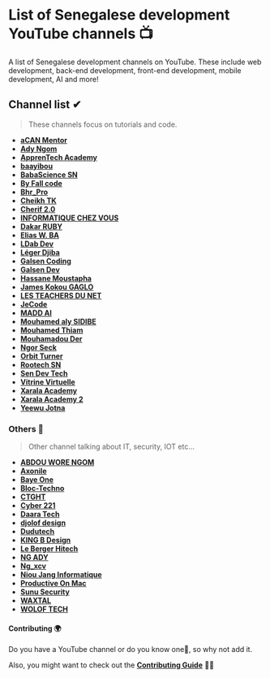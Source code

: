 # List of Senegalese development YouTube channels 📺

A list of Senegalese development channels on YouTube. These include web development, back-end development, front-end development, mobile development, AI and more!

## Channel list ✔

> These channels focus on tutorials and code.

* **[aCAN Mentor](https://www.youtube.com/channel/UCNLda7VaWLfKrPA4uunFVjg)**
* **[Ady Ngom](https://www.youtube.com/user/adytouba)**
* **[ApprenTech Academy](https://www.youtube.com/channel/UCE_ZKSHpebKvh6uEzkRW9FQ)**
* **[baayibou](https://www.youtube.com/channel/UCVKTpAvflvMr379LVBfs82A)**
* **[BabaScience SN](https://www.youtube.com/channel/UCJyVQanD7cg4uB5ngcUls3Q)**
* **[By Fall code](https://www.youtube.com/channel/UCWspKzgH9P4fY_XempTAM0w)**
* **[Bhr_Pro](https://www.youtube.com/channel/UC2S0tnDYFV-bKje5-vLfejQ)**
* **[Cheikh TK](https://www.youtube.com/channel/UCFbdlx44JOBDh41-ruUb0Eg)**
* **[Cherif 2.0](https://www.youtube.com/channel/UCd8enJR1ij-dPxp_HWV793Q)**
* **[INFORMATIQUE CHEZ VOUS](https://www.youtube.com/channel/UChsYRzWIw3tWBFD2hN7tqAA)**
* **[Dakar RUBY](https://www.youtube.com/channel/UCcG2adsEO9uBxFye3ZS6qrw)**
* **[Elias W. BA](https://www.youtube.com/channel/UCHJfgo-twozt9nNq0XplU_g)**
* **[LDab Dev](https://www.youtube.com/channel/UC_AgOX-dhj6mEKhSOHPW_lg)**
* **[Léger Djiba](https://www.youtube.com/c/L%C3%A9gerDjiba)**
* **[Galsen Coding](https://www.youtube.com/channel/UCIoT3bVjxrzHmwV9jW9KXgg)**
* **[Galsen Dev](https://www.youtube.com/channel/UCw0TqM96VksbRMgcafdUVSQ)**
* **[Hassane Moustapha](https://www.youtube.com/user/MrHkairi)**
* **[James Kokou GAGLO](https://www.youtube.com/channel/UCLf28QwKUmINeUqjxR3bK0w)**
* **[LES TEACHERS DU NET](https://www.youtube.com/c/Teachersdunet)**
* **[JeCode](https://www.youtube.com/channel/UChazX8d8twXQZ21MpxoHRBA)**
* **[MADD AI](https://www.youtube.com/channel/UCA-if5ueDAWvtZ161CH8yzQ)**
* **[Mouhamed aly SIDIBE](https://www.youtube.com/channel/UC-Rak9WhKgjARd5NwyYzdlQ)**
* **[Mouhamed Thiam](https://www.youtube.com/channel/UCFp5f1TxumMV3g4H2lirYaA)**
* **[Mouhamadou Der](https://www.youtube.com/user/derkhadim)**
* **[Ngor Seck](https://www.youtube.com/channel/UCju7C4DmUvrAzeAnTn-rCfw)**
* **[Orbit Turner](https://www.youtube.com/channel/UC2Y1r60Mh_IWZGoIC_8rDhg)**
* **[Rootech SN](https://www.youtube.com/channel/UCl076vudXmR3sieSXkNGbuQ)**
* **[Sen Dev Tech](https://www.youtube.com/channel/UC6yN8ebtKOgFlBbYQJQN1DA)**
* **[Vitrine Virtuelle](https://www.youtube.com/channel/UCudt7wMkBIhojy7h9wSxBQw)**
* **[Xarala Academy](https://www.youtube.com/channel/UCtzF4GCqstzrc6UWUNjlQiQ)**
* **[Xarala Academy 2](https://www.youtube.com/channel/UCWLAHExZZ7j0c97w5RJdO7Q)**
* **[Yeewu Jotna](https://www.youtube.com/channel/UCsKRlUJFd29M2ouZm7zdMkQ)**

### Others 📁

> Other channel talking about IT, security, IOT etc...

* **[ABDOU WORE NGOM](https://www.youtube.com/channel/UCTHrMbPLfAKXJuXu6Fo6jPA)**
* **[Axonile](https://www.youtube.com/channel/UCgQa4dk7EsH937CT3wOodWQ)**
* **[Baye One](https://www.youtube.com/channel/UCCQ2nMBMxdaQ0qjSBl9vj5A)**
* **[Bloc-Techno](https://www.youtube.com/user/ThePipa00)**
* **[CTGHT](https://www.youtube.com/channel/UC3hMi4RpRL0RiukAiIHuWKw)**
* **[Cyber 221](https://www.youtube.com/channel/UCdc-nYql6rLRauKb8BXQkHw)**
* **[Daara Tech](https://www.youtube.com/channel/UCQqh9hrCnwGIsojzFnbDBvw)**
* **[djolof design](https://www.youtube.com/channel/UCtBzQ5rG7XNUSJMocHdFwBw)**
* **[Dudutech](https://www.youtube.com/channel/UCAxIyfPFUcfzTe-SQ_QPX6g)**
* **[KING B Design](https://www.youtube.com/channel/UChGeLDi3yGILdUiWtWe3Sfg)**
* **[Le Berger Hitech](https://www.youtube.com/channel/UCLJce0Zphs61fmjQfVI4rlw)**
* **[NG ADY](https://www.youtube.com/c/NGADYLIGHTINTHEDARK)**
* **[Ng_xcv](https://www.youtube.com/c/Ngxcv)**
* **[Niou Jang Informatique](https://www.youtube.com/channel/UCTweGeIUC_RLBB5HZMheXUA)**
* **[Productive On Mac](https://www.youtube.com/channel/UC_kwMczpaKVu2pG0JZJORQw)**
* **[Sunu Security](https://www.youtube.com/channel/UCMGNNtDYQUjVGKKVyTdpgsQ)**
* **[WAXTAL](https://www.youtube.com/channel/UC48BFV04wmJvWlV2tJFBPmg)**
* **[WOLOF TECH](https://www.youtube.com/channel/UCSgQIvviSJxLwGPS3sgcnlA)**

#### Contributing 🌍

Do you have a YouTube channel or do you know one🤔, so why not add it.

Also, you might want to check out the **[Contributing Guide](https://github.com/daoodaba975/senegal-YouTuber-Dev-List/blob/master/CONTRIBUTING.md)** 🤝🏾
